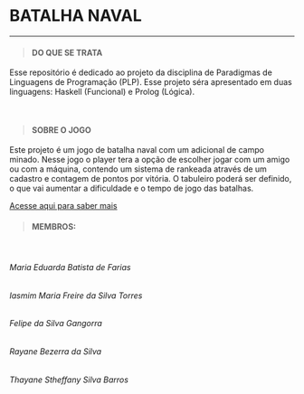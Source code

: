 # BATALHA NAVAL
---

> #### DO QUE SE TRATA

Esse repositório é dedicado ao projeto da disciplina de Paradigmas de Linguagens de Programação (PLP). Esse projeto séra apresentado em duas linguagens: Haskell (Funcional) e Prolog (Lógica).

<br>

> #### SOBRE O JOGO

Este projeto é um jogo de batalha naval com um adicional de campo minado. Nesse jogo o player tera a opção de escolher jogar com um amigo ou com a máquina, contendo um sistema de rankeada através de um cadastro e contagem de pontos por vitória. O tabuleiro poderá ser definido, o que vai aumentar a dificuldade e o tempo de jogo das batalhas.

[Acesse aqui para saber mais](https://docs.google.com/document/d/1ea-AV-QI9XDrPBfTsM2Qdy2xajnzhF1-gGaIO84EY0Y/edit?usp=sharing)

> #### MEMBROS: 

<br>

###### Maria Eduarda Batista de Farias 
###### Iasmim Maria Freire da Silva Torres
###### Felipe da Silva Gangorra
###### Rayane Bezerra da Silva
###### Thayane Stheffany Silva Barros



